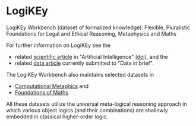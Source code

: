 # LogiKEy
LogiKEy Workbench (dataset of formalized knowledge): Flexible, Pluralistic Foundations for Legal and Ethical Reasoning, Metaphysics and Maths

For further information on LogiKEy see the 
- related [scientific article](https://arxiv.org/abs/1903.10187) in "Artificial Intelligence" [(doi)](https://doi.org/10.1016/j.artint.2020.103348), and the 
- related [data article](2020-DataInBrief-Article/DataInBrief.pdf) currently submitted to "Data in brief".

The LogiKEy Workbench also maintains selected datasets in 
- [Computational Metaphics](Computational-Metaphysics) and
- [Foundations of Maths](Maths-Foundations)

All these datasets utilize the universal meta-logical reasoning approach in which various object logics (and their combinations) are shallowly embedded in classical higher-order logic.
